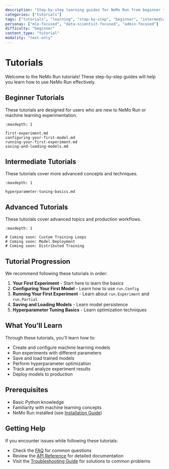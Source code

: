 ```yaml
---
description: "Step-by-step learning guides for NeMo Run from beginner to advanced levels"
categories: ["tutorials"]
tags: ["tutorials", "learning", "step-by-step", "beginner", "intermediate", "advanced"]
personas: ["mle-focused", "data-scientist-focused", "admin-focused"]
difficulty: "beginner"
content_type: "tutorial"
modality: "text-only"
---
```


# Tutorials

Welcome to the NeMo Run tutorials! These step-by-step guides will help you learn how to use NeMo Run effectively.

## Beginner Tutorials

These tutorials are designed for users who are new to NeMo Run or machine learning experimentation.

```{toctree}
:maxdepth: 1

first-experiment.md
configuring-your-first-model.md
running-your-first-experiment.md
saving-and-loading-models.md
```

## Intermediate Tutorials

These tutorials cover more advanced concepts and techniques.

```{toctree}
:maxdepth: 1

hyperparameter-tuning-basics.md
```

## Advanced Tutorials

These tutorials cover advanced topics and production workflows.

```{toctree}
:maxdepth: 1

# Coming soon: Custom Training Loops
# Coming soon: Model Deployment
# Coming soon: Distributed Training
```

## Tutorial Progression

We recommend following these tutorials in order:

1. **Your First Experiment** - Start here to learn the basics
2. **Configuring Your First Model** - Learn how to use `run.Config`
3. **Running Your First Experiment** - Learn about `run.Experiment` and `run.Partial`
4. **Saving and Loading Models** - Learn model persistence
5. **Hyperparameter Tuning Basics** - Learn optimization techniques

## What You'll Learn

Through these tutorials, you'll learn how to:

- Create and configure machine learning models
- Run experiments with different parameters
- Save and load trained models
- Perform hyperparameter optimization
- Track and analyze experiment results
- Deploy models to production

## Prerequisites

- Basic Python knowledge
- Familiarity with machine learning concepts
- NeMo Run installed (see [Installation Guide](../../get-started/install.md))

## Getting Help

If you encounter issues while following these tutorials:

- Check the [FAQ](../../reference/faqs.md) for common questions
- Review the [API Reference](../../reference/api.md) for detailed documentation
- Visit the [Troubleshooting Guide](../../reference/troubleshooting.md) for solutions to common problems

